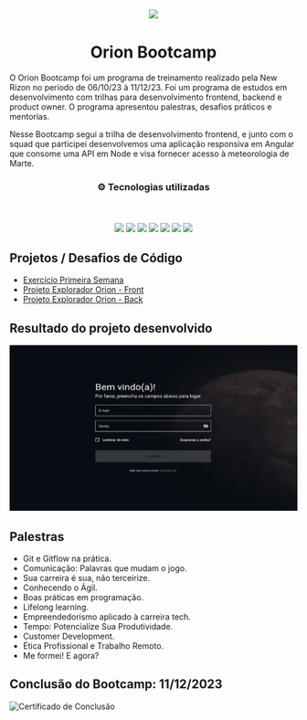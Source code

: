 <div align="center">
<img src="https://newrizon.global/wp-content/themes/hello-theme-child-master/img/selo-bootcamp.svg" width="175px"> 
</div>
<h1 align="center">Orion Bootcamp</h1>

O Orion Bootcamp foi um programa de treinamento realizado pela New Rizon no período de 06/10/23 à 11/12/23. Foi um programa de estudos em desenvolvimento com trilhas para desenvolvimento frontend, backend e product owner. O programa apresentou palestras, desafios práticos e mentorias. 

Nesse Bootcamp segui a trilha de desenvolvimento frontend, e junto com o squad que participei desenvolvemos uma aplicação responsiva em Angular que consome uma API em Node e visa fornecer acesso à meteorologia de Marte.

<h3 align="center">
⚙️ Tecnologias utilizadas

<p>&nbsp;</p>
<img src="https://img.shields.io/badge/angular-%23DD0031.svg?style=for-the-badge&logo=angular&logoColor=white">
<img src="https://img.shields.io/badge/html5-%23E34F26.svg?style=for-the-badge&logo=html5&logoColor=white"/>
<img src="https://img.shields.io/badge/css3-%231572B6.svg?style=for-the-badge&logo=css3&logoColor=white"/>
<img src="https://img.shields.io/badge/typescript-%231572B6.svg?style=for-the-badge&logo=typescript&logoColor=white"/>
<img src="https://img.shields.io/badge/javascript-%23323330.svg?style=for-the-badge&logo=javascript&logoColor=%23F7DF1E">
<img src="https://img.shields.io/badge/git-%23F05033.svg?style=for-the-badge&logo=git&logoColor=white"/>
<img src="https://img.shields.io/badge/docker-%231572B6.svg?style=for-the-badge&logo=docker&logoColor=white"/>
</h3>

## Projetos / Desafios de Código

- [Exercício Primeira Semana](https://github.com/luispaulobrito/Orion-Bootcamp/tree/develop/exercicios)
- [Projeto Explorador Orion - Front](https://github.com/luispaulobrito/orion-bootcamp-front-alpha-orionis)
- [Projeto Explorador Orion - Back](https://github.com/luispaulobrito/orion-bootcamp-back-alpha-orionis)

## Resultado do projeto desenvolvido

![Projeto Explorador Orion](https://github.com/luispaulobrito/Orion-Bootcamp/blob/develop/assets/explorador-orion.gif)

## Palestras

- Git e Gitflow na prática.
- Comunicação: Palavras que mudam o jogo.
- Sua carreira é sua, não terceirize.
- Conhecendo o Ágil.
- Boas práticas em programação.
- Lifelong learning.
- Empreendedorismo aplicado à carreira tech.
- Tempo: Potencialize Sua Produtividade.
- Customer Development.
- Ética Profissional e Trabalho Remoto.
- Me formei! E agora?

## Conclusão do Bootcamp: 11/12/2023
![Certificado de Conclusão]()
